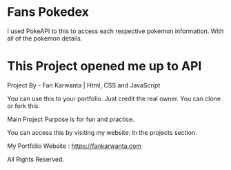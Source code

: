 # Fans Pokedex 

I used PokeAPI to this to access each respective pokemon information. With all of the pokemon details.

# This Project opened me up to API

Project By - Fan Karwanta | Html, CSS and JavaScript


You can use this to your portfolio. Just credit the real owner.
You can clone or fork this.


Main Project Purpose is for fun and practice.

You can access this by visiting my website: In the projects section.

My Portfolio Website : https://fankarwanta.com

All Rights Reserved.
